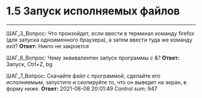 # 1.5 Запуск исполняемых файлов
---
ШАГ_3_Вопрос: Что произойдет, если ввести в терминал команду firefox (для запуска одноименного браузера), а затем ввести туда же команду exit?
**Ответ:** Никто не закроется

ШАГ_6_Вопрос: Чему эквивалентен запуск программы с &?
**Ответ:** Запуск, Ctrl+Z, bg

ШАГ_7_Вопрос: Скачайте файл с программой, сделайте его исполняемым, запустите и скопируйте то, что он выведет на экран, в форму ниже.
**Ответ:**
2021-08-08 20:01:49
Control sum: 947